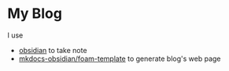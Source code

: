 # My Blog

I use 

- [obsidian](http://obsidian.md) to take note
- [mkdocs-obsidian/foam-template](https://github.com/Jackiexiao/foam-mkdocs-template) to generate blog's web page